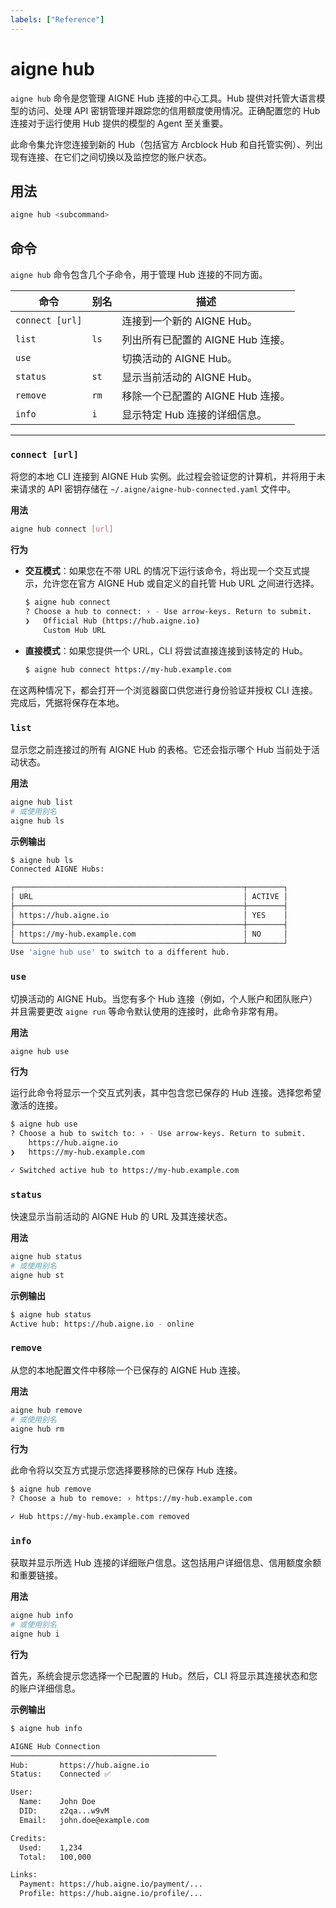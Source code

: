 ```yaml
---
labels: ["Reference"]
---
```


# aigne hub

`aigne hub` 命令是您管理 AIGNE Hub 连接的中心工具。Hub 提供对托管大语言模型的访问、处理 API 密钥管理并跟踪您的信用额度使用情况。正确配置您的 Hub 连接对于运行使用 Hub 提供的模型的 Agent 至关重要。

此命令集允许您连接到新的 Hub（包括官方 Arcblock Hub 和自托管实例）、列出现有连接、在它们之间切换以及监控您的账户状态。

## 用法

```bash 基本命令结构
aigne hub <subcommand>
```

## 命令

`aigne hub` 命令包含几个子命令，用于管理 Hub 连接的不同方面。

| 命令 | 别名 | 描述 |
|---|---|---|
| `connect [url]` | | 连接到一个新的 AIGNE Hub。 |
| `list` | `ls` | 列出所有已配置的 AIGNE Hub 连接。 |
| `use` | | 切换活动的 AIGNE Hub。 |
| `status` | `st` | 显示当前活动的 AIGNE Hub。 |
| `remove` | `rm` | 移除一个已配置的 AIGNE Hub 连接。 |
| `info` | `i` | 显示特定 Hub 连接的详细信息。 |

---

### `connect [url]`

将您的本地 CLI 连接到 AIGNE Hub 实例。此过程会验证您的计算机，并将用于未来请求的 API 密钥存储在 `~/.aigne/aigne-hub-connected.yaml` 文件中。

**用法**

```bash 连接到 Hub
aigne hub connect [url]
```

**行为**

- **交互模式**：如果您在不带 URL 的情况下运行该命令，将出现一个交互式提示，允许您在官方 AIGNE Hub 或自定义的自托管 Hub URL 之间进行选择。

  ```bash 交互式连接 icon=mdi:console
  $ aigne hub connect
  ? Choose a hub to connect: › - Use arrow-keys. Return to submit.
  ❯   Official Hub (https://hub.aigne.io)
      Custom Hub URL
  ```

- **直接模式**：如果您提供一个 URL，CLI 将尝试直接连接到该特定的 Hub。

  ```bash 直接连接 icon=mdi:console
  $ aigne hub connect https://my-hub.example.com
  ```

在这两种情况下，都会打开一个浏览器窗口供您进行身份验证并授权 CLI 连接。完成后，凭据将保存在本地。

### `list`

显示您之前连接过的所有 AIGNE Hub 的表格。它还会指示哪个 Hub 当前处于活动状态。

**用法**

```bash 列出连接
aigne hub list
# 或使用别名
aigne hub ls
```

**示例输出**

```bash icon=mdi:table
$ aigne hub ls
Connected AIGNE Hubs:

┌───────────────────────────────────────────────────┬────────┐
│ URL                                               │ ACTIVE │
├───────────────────────────────────────────────────┼────────┤
│ https://hub.aigne.io                              │ YES    │
├───────────────────────────────────────────────────┼────────┤
│ https://my-hub.example.com                        │ NO     │
└───────────────────────────────────────────────────┴────────┘
Use 'aigne hub use' to switch to a different hub.
```

### `use`

切换活动的 AIGNE Hub。当您有多个 Hub 连接（例如，个人账户和团队账户）并且需要更改 `aigne run` 等命令默认使用的连接时，此命令非常有用。

**用法**

```bash 切换活动 Hub
aigne hub use
```

**行为**

运行此命令将显示一个交互式列表，其中包含您已保存的 Hub 连接。选择您希望激活的连接。

```bash 交互式切换 icon=mdi:console
$ aigne hub use
? Choose a hub to switch to: › - Use arrow-keys. Return to submit.
    https://hub.aigne.io
❯   https://my-hub.example.com

✓ Switched active hub to https://my-hub.example.com
```

### `status`

快速显示当前活动的 AIGNE Hub 的 URL 及其连接状态。

**用法**

```bash 检查状态
aigne hub status
# 或使用别名
aigne hub st
```

**示例输出**

```bash icon=mdi:console
$ aigne hub status
Active hub: https://hub.aigne.io - online
```

### `remove`

从您的本地配置文件中移除一个已保存的 AIGNE Hub 连接。

**用法**

```bash 移除 Hub
aigne hub remove
# 或使用别名
aigne hub rm
```

**行为**

此命令将以交互方式提示您选择要移除的已保存 Hub 连接。

```bash 交互式移除 icon=mdi:console
$ aigne hub remove
? Choose a hub to remove: › https://my-hub.example.com

✓ Hub https://my-hub.example.com removed
```

### `info`

获取并显示所选 Hub 连接的详细账户信息。这包括用户详细信息、信用额度余额和重要链接。

**用法**

```bash 获取 Hub 信息
aigne hub info
# 或使用别名
aigne hub i
```

**行为**

首先，系统会提示您选择一个已配置的 Hub。然后，CLI 将显示其连接状态和您的账户详细信息。

**示例输出**

```bash icon=mdi:information-outline
$ aigne hub info

AIGNE Hub Connection
──────────────────────────────────────────────
Hub:       https://hub.aigne.io
Status:    Connected ✅

User:
  Name:    John Doe
  DID:     z2qa...w9vM
  Email:   john.doe@example.com

Credits:
  Used:    1,234
  Total:   100,000

Links:
  Payment: https://hub.aigne.io/payment/...
  Profile: https://hub.aigne.io/profile/...
```
